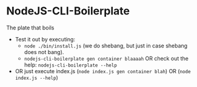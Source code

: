 # NodeJS-CLI-Boilerplate

The plate that boils

- Test it out by executing:
  - `node ./bin/install.js` (we do shebang, but just in case shebang does not bang).
  - `nodejs-cli-boilerplate gen container blaaaah` OR check out the help: `nodejs-cli-boilerplate --help`
- OR just execute index.js (`node index.js gen container blah`) OR (`node index.js --help`)
